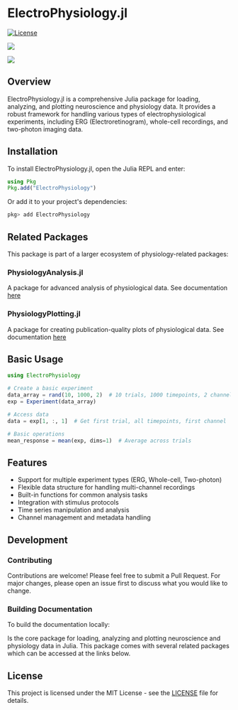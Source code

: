 # ElectroPhysiology.jl

[![License][license-img]](LICENSE)

[![][docs-stable-img]][docs-stable-url] 

[![][GHA-img]][GHA-url]

[license-img]: http://img.shields.io/badge/license-MIT-brightgreen.svg?style=flat-square
[docs-stable-img]: https://img.shields.io/badge/docs-stable-blue.svg
[docs-stable-url]: https://mattar13.github.io/ElectroPhysiology.jl/dev

[GHA-img]: https://github.com/mattar13/ElectroPhysiology.jl/workflows/CI/badge.svg
[GHA-url]: https://github.com/mattar13/ElectroPhysiology.jl/actions?query=workflows/CI

## Overview

ElectroPhysiology.jl is a comprehensive Julia package for loading, analyzing, and plotting neuroscience and physiology data. It provides a robust framework for handling various types of electrophysiological experiments, including ERG (Electroretinogram), whole-cell recordings, and two-photon imaging data.

## Installation

To install ElectroPhysiology.jl, open the Julia REPL and enter:

```julia
using Pkg
Pkg.add("ElectroPhysiology")
```

Or add it to your project's dependencies:

```julia
pkg> add ElectroPhysiology
```

## Related Packages

This package is part of a larger ecosystem of physiology-related packages:

### PhysiologyAnalysis.jl
A package for advanced analysis of physiological data. See documentation [here](https://github.com/mattar13/PhysiologyAnalysis.jl)

### PhysiologyPlotting.jl
A package for creating publication-quality plots of physiological data. See documentation [here](https://github.com/mattar13/PhysiologyPlotting.jl)

## Basic Usage

```julia
using ElectroPhysiology

# Create a basic experiment
data_array = rand(10, 1000, 2)  # 10 trials, 1000 timepoints, 2 channels
exp = Experiment(data_array)

# Access data
data = exp[1, :, 1]  # Get first trial, all timepoints, first channel

# Basic operations
mean_response = mean(exp, dims=1)  # Average across trials
```

## Features

- Support for multiple experiment types (ERG, Whole-cell, Two-photon)
- Flexible data structure for handling multi-channel recordings
- Built-in functions for common analysis tasks
- Integration with stimulus protocols
- Time series manipulation and analysis
- Channel management and metadata handling

## Development

### Contributing

Contributions are welcome! Please feel free to submit a Pull Request. For major changes, please open an issue first to discuss what you would like to change.

### Building Documentation

To build the documentation locally:

Is the core package for loading, analyzing and plotting neuroscience and physiology data in Julia. 
This package comes with several related packages which can be accessed at the links below. 

## License

This project is licensed under the MIT License - see the [LICENSE](LICENSE) file for details.
